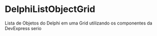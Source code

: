 DelphiListObjectGrid
====================

Lista de Objetos do Delphi em uma Grid utilizando os componentes da DevExpress serio

